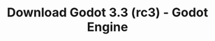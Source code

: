 ---
# Generated by /tools/generators/src/download_archive_generator !!! do not edit by hand !!!
title: 'Download Godot 3.3 (rc3) - Godot Engine'
type: 'download/archive'
name: '3.3'
flavor: 'rc3'
release_date: '2021-02-23T03:00:00-00:00'
release_notes: 'article/release-candidate-godot-3-2-4-rc-3/'
primaryPlatforms:
  - 'android.apk'
  - 'macos.universal'
  - 'windows.64'
  - 'linux_server.headless.64'
  - 'web'
  - 'templates'
links:
  android.apk:
    name: 'android.apk'
    title: 'Android'
    caption: 'APK Universal (ARM64 + ARMv7 + x86_64 + x86)'
    tags:
      - 'APK download'
      - 'ARM64/v7'
      - 'x86 (64 & 32 bit)'
    hosts:
      github_builds:
        regular: 'https://github.com/godotengine/godot-builds/releases/download/3.3-rc3/Godot_v3.3-rc3_android_editor.apk'
        mono: '#'
      github:
        regular: 'https://github.com/godotengine/godot/releases/download/3.3-rc3/Godot_v3.3-rc3_android_editor.apk'
        mono: '#'
  macos.universal:
    name: 'macos.universal'
    title: 'macOS'
    caption: 'Universal (x86_64 + Silício da Apple)'
    tags:
      - 'Intel/Apple Silicon'
      - '64 bit'
    hosts:
      github_builds:
        regular: 'https://github.com/godotengine/godot-builds/releases/download/3.3-rc3/Godot_v3.3-rc3_osx.universal.zip'
        mono: 'https://github.com/godotengine/godot-builds/releases/download/3.3-rc3/Godot_v3.3-rc3_mono_osx.universal.zip'
      github:
        regular: 'https://github.com/godotengine/godot/releases/download/3.3-rc3/Godot_v3.3-rc3_osx.universal.zip'
        mono: 'https://github.com/godotengine/godot/releases/download/3.3-rc3/Godot_v3.3-rc3_mono_osx.universal.zip'
  windows.64:
    name: 'windows.64'
    title: 'Windows'
    caption: 'Padrão (x86_64)'
    tags:
      - '64 bit'
    hosts:
      github_builds:
        regular: 'https://github.com/godotengine/godot-builds/releases/download/3.3-rc3/Godot_v3.3-rc3_win64.exe.zip'
        mono: 'https://github.com/godotengine/godot-builds/releases/download/3.3-rc3/Godot_v3.3-rc3_mono_win64.zip'
      github:
        regular: 'https://github.com/godotengine/godot/releases/download/3.3-rc3/Godot_v3.3-rc3_win64.exe.zip'
        mono: 'https://github.com/godotengine/godot/releases/download/3.3-rc3/Godot_v3.3-rc3_mono_win64.zip'
  linux_server.headless.64:
    name: 'linux_server.headless.64'
    title: 'Linux Server'
    caption: 'Headless (x86_64)'
    tags:
      - '64 bit'
      - 'Headless'
    hosts:
      github_builds:
        regular: 'https://github.com/godotengine/godot-builds/releases/download/3.3-rc3/Godot_v3.3-rc3_linux_headless.64.zip'
        mono: 'https://github.com/godotengine/godot-builds/releases/download/3.3-rc3/Godot_v3.3-rc3_mono_linux_headless_64.zip'
      github:
        regular: 'https://github.com/godotengine/godot/releases/download/3.3-rc3/Godot_v3.3-rc3_linux_headless.64.zip'
        mono: 'https://github.com/godotengine/godot/releases/download/3.3-rc3/Godot_v3.3-rc3_mono_linux_headless_64.zip'
  web:
    name: 'web'
    title: 'Editor Web'
    caption: ''
    tags:
      - 'Self-hosted'
      - 'Cross-platform'
    hosts:
      github_builds:
        regular: 'https://github.com/godotengine/godot-builds/releases/download/3.3-rc3/Godot_v3.3-rc3_web_editor.zip'
        mono: '#'
      github:
        regular: 'https://github.com/godotengine/godot/releases/download/3.3-rc3/Godot_v3.3-rc3_web_editor.zip'
        mono: '#'
  linux.64:
    name: 'linux.64'
    title: 'Linux'
    caption: 'Padrão (x86_64)'
    tags:
      - '64 bit'
    hosts:
      github_builds:
        regular: 'https://github.com/godotengine/godot-builds/releases/download/3.3-rc3/Godot_v3.3-rc3_x11.64.zip'
        mono: 'https://github.com/godotengine/godot-builds/releases/download/3.3-rc3/Godot_v3.3-rc3_mono_x11_64.zip'
      github:
        regular: 'https://github.com/godotengine/godot/releases/download/3.3-rc3/Godot_v3.3-rc3_x11.64.zip'
        mono: 'https://github.com/godotengine/godot/releases/download/3.3-rc3/Godot_v3.3-rc3_mono_x11_64.zip'
  linux.32:
    name: 'linux.32'
    title: 'Linux'
    caption: 'Padrão (x86)'
    tags:
      - '32 bit'
    hosts:
      github_builds:
        regular: 'https://github.com/godotengine/godot-builds/releases/download/3.3-rc3/Godot_v3.3-rc3_x11.32.zip'
        mono: 'https://github.com/godotengine/godot-builds/releases/download/3.3-rc3/Godot_v3.3-rc3_mono_x11_32.zip'
      github:
        regular: 'https://github.com/godotengine/godot/releases/download/3.3-rc3/Godot_v3.3-rc3_x11.32.zip'
        mono: 'https://github.com/godotengine/godot/releases/download/3.3-rc3/Godot_v3.3-rc3_mono_x11_32.zip'
  windows.32:
    name: 'windows.32'
    title: 'Windows'
    caption: 'Padrão (x86)'
    tags:
      - '32 bit'
    hosts:
      github_builds:
        regular: 'https://github.com/godotengine/godot-builds/releases/download/3.3-rc3/Godot_v3.3-rc3_win32.exe.zip'
        mono: 'https://github.com/godotengine/godot-builds/releases/download/3.3-rc3/Godot_v3.3-rc3_mono_win32.zip'
      github:
        regular: 'https://github.com/godotengine/godot/releases/download/3.3-rc3/Godot_v3.3-rc3_win32.exe.zip'
        mono: 'https://github.com/godotengine/godot/releases/download/3.3-rc3/Godot_v3.3-rc3_mono_win32.zip'
  linux_server.64:
    name: 'linux_server.64'
    title: 'Servidor Linux'
    caption: 'Padrão (x86_64)'
    tags:
      - '64 bit'
    hosts:
      github_builds:
        regular: 'https://github.com/godotengine/godot-builds/releases/download/3.3-rc3/Godot_v3.3-rc3_linux_server.64.zip'
        mono: 'https://github.com/godotengine/godot-builds/releases/download/3.3-rc3/Godot_v3.3-rc3_mono_linux_server_64.zip'
      github:
        regular: 'https://github.com/godotengine/godot/releases/download/3.3-rc3/Godot_v3.3-rc3_linux_server.64.zip'
        mono: 'https://github.com/godotengine/godot/releases/download/3.3-rc3/Godot_v3.3-rc3_mono_linux_server_64.zip'
  aar_library:
    name: 'aar_library'
    title: 'Biblioteca de AAR'
    caption: ''
    tags:
      - 'Android plugins'
      - 'Java'
      - 'Kotlin'
    hosts:
      github_builds:
        regular: 'https://github.com/godotengine/godot-builds/releases/download/3.3-rc3/godot-lib.3.3.rc3.release.aar'
        mono: 'https://github.com/godotengine/godot-builds/releases/download/3.3-rc3/godot-lib.3.3.rc3.mono.release.aar'
      github:
        regular: 'https://github.com/godotengine/godot/releases/download/3.3-rc3/godot-lib.3.3.rc3.release.aar'
        mono: 'https://github.com/godotengine/godot/releases/download/3.3-rc3/godot-lib.3.3.rc3.mono.release.aar'
  templates:
    name: 'templates'
    title: 'Modelos de exportação'
    caption: ''
    tags:
      - 'Utilizado para exportar os seus jogos para todas as plataformas suportadas'
    hosts:
      github_builds:
        regular: 'https://github.com/godotengine/godot-builds/releases/download/3.3-rc3/Godot_v3.3-rc3_export_templates.tpz'
        mono: 'https://github.com/godotengine/godot-builds/releases/download/3.3-rc3/Godot_v3.3-rc3_mono_export_templates.tpz'
      github:
        regular: 'https://github.com/godotengine/godot/releases/download/3.3-rc3/Godot_v3.3-rc3_export_templates.tpz'
        mono: 'https://github.com/godotengine/godot/releases/download/3.3-rc3/Godot_v3.3-rc3_mono_export_templates.tpz'
---